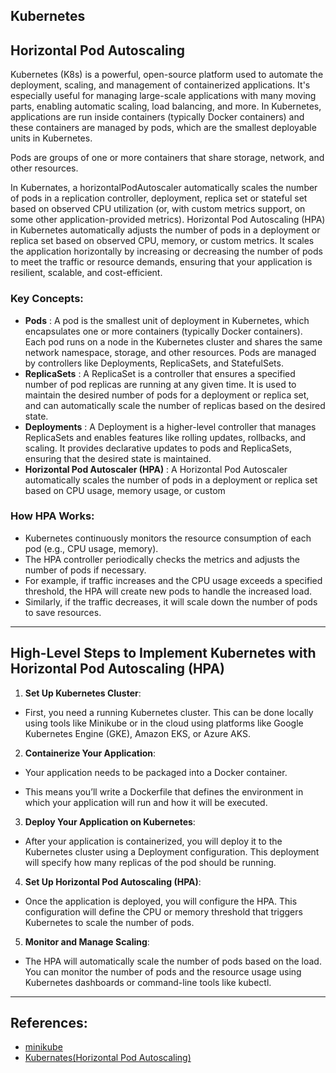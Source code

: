## Kubernetes

## Horizontal Pod Autoscaling

Kubernetes (K8s) is a powerful, open-source platform used to automate the deployment, scaling, and management of containerized applications. It's especially useful for managing large-scale applications with many moving parts, enabling automatic scaling, load balancing, and more. In Kubernetes, applications are run inside containers (typically Docker containers) and these containers are managed by pods, which are the smallest deployable units in Kubernetes. 

Pods are groups of one or more containers that share storage, network, and other resources.



In  Kubernates, a horizontalPodAutoscaler automatically scales the number of pods in a replication controller, deployment, replica set or stateful set based on observed CPU utilization (or, with custom metrics support, on some other application-provided metrics). Horizontal Pod Autoscaling (HPA) in Kubernetes automatically adjusts the number of pods in a deployment or replica set based on observed CPU, memory, or custom metrics. It scales the application horizontally by increasing or decreasing the number of pods to meet the traffic or resource demands, ensuring that your application is resilient, scalable, and cost-efficient.


### Key Concepts:
- **Pods** : A pod is the smallest unit of deployment in Kubernetes, which encapsulates one or more containers (typically Docker containers). Each pod runs on a node in the 
    Kubernetes cluster and shares the same network namespace, storage, and other resources. Pods are managed by controllers like Deployments, ReplicaSets, and StatefulSets.
- **ReplicaSets** : A ReplicaSet is a controller that ensures a specified number of pod replicas are running at any given time. It is used to maintain the desired number of pods for a deployment or replica set, and can automatically scale the number of replicas based on the desired state.
- **Deployments** : A Deployment is a higher-level controller that manages ReplicaSets and enables features like rolling updates, rollbacks, and scaling. It provides declarative updates to pods and ReplicaSets, ensuring that the desired state is maintained.
- **Horizontal Pod Autoscaler (HPA)** : A Horizontal Pod Autoscaler automatically scales the number of pods in a deployment or replica set based on CPU usage, memory usage, or custom
 
 
### How HPA Works:
- Kubernetes continuously monitors the resource consumption of each pod (e.g., CPU usage, memory).
- The HPA controller periodically checks the metrics and adjusts the number of pods if necessary.
- For example, if traffic increases and the CPU usage exceeds a specified threshold, the HPA will create new pods to handle the increased load.
- Similarly, if the traffic decreases, it will scale down the number of pods to save resources.

---

## High-Level Steps to Implement Kubernetes with Horizontal Pod Autoscaling (HPA)

1. **Set Up Kubernetes Cluster**:

- First, you need a running Kubernetes cluster. This can be done locally using tools like Minikube or in the cloud using platforms like Google Kubernetes Engine (GKE), Amazon EKS, or Azure AKS.

2. **Containerize Your Application**:

- Your application needs to be packaged into a Docker container.

- This means you’ll write a Dockerfile that defines the environment in which your application will run and how it will be executed.

3. **Deploy Your Application on Kubernetes**:

 - After your application is containerized, you will deploy it to the Kubernetes cluster using a Deployment configuration. This deployment will specify how many replicas of the pod should be running.

4. **Set Up Horizontal Pod Autoscaling (HPA)**:

- Once the application is deployed, you will configure the HPA. This configuration will define the CPU or memory threshold that triggers Kubernetes to scale the number of pods.

5. **Monitor and Manage Scaling**:

- The HPA will automatically scale the number of pods based on the load. You can monitor the number of pods and the resource usage using Kubernetes dashboards or command-line tools like kubectl.



---



## References:

- [minikube](https://minikube.sigs.k8s.io/docs/tutorials/multi_node/)
- [Kubernates(Horizontal Pod Autoscaling)](https://kubernetes.io/docs/tasks/run-application/horizontal-pod-autoscale/)
